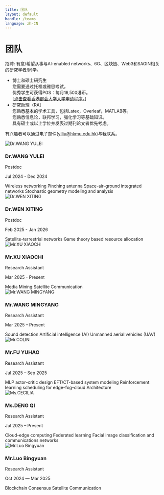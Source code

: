 ```yaml
---
title: 团队
layout: default
handle: /teams
language: zh-CN
---
```


<div class="p-5 text-center bg-image bg-research-img">
    <div class="d-flex justify-content-start align-items-end h-100">
      <div class="text-white text-left">
        <h1 class="page-title mb-3">团队</h1>
        <!-- <h4 class="mb-3">Subheading</h4> -->
      </div>
    </div>
</div>

<div class="content-wrapper">
    <div class="alert alert-warning" role="alert">
        <p>
            <span class="highlight">招聘:</span> 有意/希望从事与AI-enabled networks、6G、区块链、Web3和SAGIN相关的研究学者/同学。
        </p>
        <ul>
            <li>
                <span class="highlight">博士和硕士研究生</span><br>
                您需要通过托福或雅思考试。<br>
                优秀学生可获得PGS：每月18,500港币。<br>
                [<a href="https://admissions.hkmu.edu.hk/rpg/submit-application/" target="_blank">点击查看香港都会大学入学申请程序。</a>]
            </li>
            <li>
                <span class="highlight">研究助理（RA）</span><br>
                您熟悉基本的学术工具，包括Latex，Overleaf，MATLAB等。<br>
                您熟悉信息论，联邦学习，强化学习等基础知识。<br>
                具有硕士或以上学位并发表过期刊论文者优先考虑。<br>
            </li>
        </ul>
        <p>
            有兴趣者可以通过电子邮件(<a href="mailto:ylliu@hkmu.edu.hk">ylliu@hkmu.edu.hk</a>)与我联系。
        </p>
    </div>
    <section id="team" class="team">
        <!-- <div class="section-header"></div> -->
        <div class="team-grid mb-3">
            <div class="team-member">
                <div class="member-photo">
                    <img src="{{ site.baseurl }}/assets/images/wang_ye.jpg" alt="Dr.WANG YULEI">
                </div>
                <h3>Dr.WANG YULEI</h3>
                <p class="member-title">Postdoc</p>
                <p class="member-bio">Jul 2024 - Dec 2024</p>
                <div class="member-bio">
                    <span class="badge text-bg-secondary">Wireless networking</span>
                    <span class="badge text-bg-secondary">Pinching antenna</span>
                    <span class="badge text-bg-secondary">Space-air-ground integrated networks</span>
                    <span class="badge text-bg-secondary">Stochastic geometry modeling and analysis</span>
                </div>
            </div>
            <div class="team-member">
                <div class="member-photo">
                    <img src="{{ site.baseurl }}/assets/images/wen_xiting.jpg" alt="Dr.WEN XITING">
                </div>
                <h3>Dr.WEN XITING</h3>
                <p class="member-title">Postdoc</p>
                <p class="member-bio">Feb 2025 - Jan 2026</p>
                <div class="member-bio">
                    <span class="badge text-bg-secondary">Satellite-terrestrial networks</span>
                    <span class="badge text-bg-secondary">Game theory based resource allocation</span>
                </div>
            </div>
            <div class="team-member">
                <div class="member-photo">
                    <img src="{{ site.baseurl }}/assets/images/XU_XIAOCHI.jpg" alt="Mr.XU XIAOCHI">
                </div>
                <h3>Mr.XU XIAOCHI</h3>
                <p class="member-title">Research Assistant</p>
                <p class="member-bio">Mar 2025 - Present</p>
                <div class="member-bio">
                    <span class="badge text-bg-secondary">Media Mining</span>
                    <span class="badge text-bg-secondary">Satellite Communication</span>
                </div>
            </div>
        </div>
        <div class="team-grid mb-3">
            <div class="team-member">
                <div class="member-photo">
                    <img src="{{ site.baseurl }}/assets/images/WANG_MINGYANG.jpg" alt="Mr.WANG MINGYANG">
                </div>
                <h3>Mr.WANG MINGYANG</h3>
                <p class="member-title">Research Assistant</p>
                <p class="member-bio">Mar 2025 – Present</p>
                <div class="member-bio">
                    <span class="badge text-bg-secondary">Sound detection</span>
                    <span class="badge text-bg-secondary">Artificial intelligence (AI)</span>
                    <span class="badge text-bg-secondary">Unmanned aerial vehicles (UAV)</span>
                </div>
            </div>
            <div class="team-member">
                <div class="member-photo">
                    <img src="{{ site.baseurl }}/assets/images/colin.jpg" alt="Mr.COLIN">
                </div>
                <h3>Mr.FU YUHAO</h3>
                <p class="member-title">Research Assistant</p>
                <p class="member-bio">Jul 2025 – Sep 2025</p>
                <div class="member-bio">
                    <span class="badge text-bg-secondary">MLP actor–critic design</span>
                    <span class="badge text-bg-secondary">EFT/CT-based system modeling</span>
                    <span class="badge text-bg-secondary">Reinforcement learning scheduling for edge–fog–cloud Architecture</span>
                </div>
            </div>
            <div class="team-member">
                <div class="member-photo">
                    <img src="{{ site.baseurl }}/assets/images/cecilia.jpg" alt="Ms.CECILIA">
                </div>
                <h3>Ms.DENG QI</h3>
                <p class="member-title">Research Assistant</p>
                <p class="member-bio">Jul 2025 – Present</p>
                <div class="member-bio">
                    <span class="badge text-bg-secondary">Cloud-edge computing</span>
                    <span class="badge text-bg-secondary">Federated learning</span>
                    <span class="badge text-bg-secondary">Facial image classification and communications networks</span>
                </div>
            </div>
        </div>
        <div class="team-grid mb-3" style="justify-items: start;">
            <div class="team-member">
                <div class="member-photo">
                    <img src="{{ site.baseurl }}/assets/images/luo_bingyuan.jpg" alt="Mr.Luo Bingyuan">
                </div>
                <h3>Mr.Luo Bingyuan</h3>
                <p class="member-title">Research Assistant</p>
                <p class="member-bio">Oct 2024 — Mar 2025</p>
                <div class="member-bio">
                    <span class="badge text-bg-secondary">Blockchain Consensus</span>
                    <span class="badge text-bg-secondary">Satellite Communication</span>
                </div>
            </div>
        </div>
    </section>
</div>